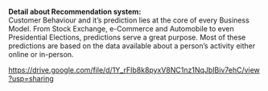 **Detail about Recommendation system:**<br>
Customer Behaviour and it’s prediction lies
at the core of every Business Model. From
Stock Exchange, e-Commerce and
Automobile to even Presidential Elections,
predictions serve a great purpose. Most of
these predictions are based on the data
available about a person’s activity either
online or in-person.







https://drive.google.com/file/d/1Y_rFIb8k8pyxV8NC1nz1NqJbIBiv7ehC/view?usp=sharing
